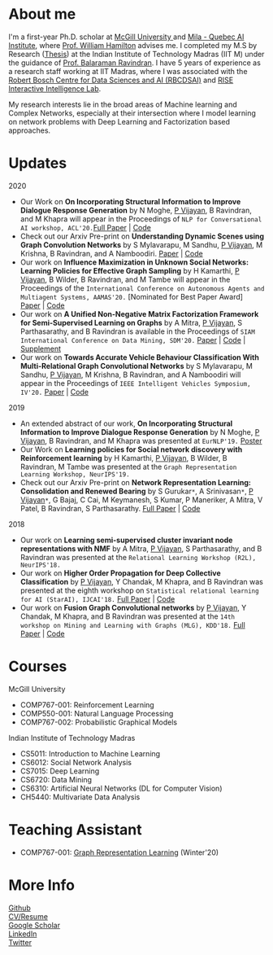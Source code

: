 # About me
I'm a first-year Ph.D. scholar at <a href="https://www.cs.mcgill.ca/"> McGill University </a> and <a href="https://mila.quebec/en/"> Mila - Quebec AI Institute</a>, where <a href="https://www.cs.mcgill.ca/~wlh"> Prof. William Hamilton</a> advises me. I completed my M.S by Research (<a href="https://priyeshv.github.io/MS_THESIS.pdf">Thesis</a>) at the Indian Institute of Technology Madras (IIT M) under the guidance of <a href="https://www.cse.iitm.ac.in/~ravi/">Prof. Balaraman Ravindran</a>. I have 5 years of experience as a research staff working at IIT Madras, where I was associated with the <a href="https://rbc-dsai.iitm.ac.in/">Robert Bosch Centre for Data Sciences and AI (RBCDSAI)</a> and <a href="https://rise-iil.github.io/">RISE Interactive Intelligence Lab</a>.


My research interests lie in the broad areas of Machine learning and Complex Networks, especially at their intersection where I model learning on network problems with Deep Learning and Factorization based approaches.  
 
# Updates
2020
- Our Work on **On Incorporating Structural Information to Improve Dialogue Response Generation** by 
N Moghe, <ins>P Vijayan</ins>, B Ravindran, and M Khapra will appear in the Proceedings of `NLP for Conversational AI workshop, ACL'20.`<a href="https://arxiv.org/pdf/2005.14315.pdf">Full Paper</a> | 
<a href="https://github.com/nikitacs16/horovod_gcn_pointer_generator">Code</a>
- Check out our Arxiv Pre-print on **Understanding Dynamic Scenes using Graph Convolution Networks** by S Mylavarapu, M Sandhu, <ins>P Vijayan</ins>, M Krishna, B Ravindran, and A Namboodiri.
 <a href="https://arxiv.org/pdf/2005.04437.pdf">Paper</a> | 
 <a href="https://github.com/ma8sa/Undersrtanding-Dynamic-Scenes-using-MR-GCN">Code</a> <br>
- Our work on **Influence Maximization in Unknown Social Networks: Learning Policies for Effective Graph Sampling** by H Kamarthi, <ins>P Vijayan</ins>, B Wilder, B Ravindran, and M Tambe will appear in the Proceedings of the `International Conference on Autonomous Agents and Multiagent Systems, AAMAS'20.` [Nominated for Best Paper Award] 
<a href="https://dl.acm.org/doi/pdf/10.5555/3398761.3398831">Paper</a> | 
<a href="https://github.com/kage08/graph_sample_rl">Code</a> <br>
- Our work on **A Unified Non-Negative Matrix Factorization Framework for Semi-Supervised Learning on Graphs** by A Mitra, <ins>P Vijayan</ins>, S Parthasarathy, and B Ravindran is available in the Proceedings of `SIAM International Conference on Data Mining, SDM'20.` 
<a href="https://epubs.siam.org/doi/pdf/10.1137/1.9781611976236.55">Paper</a> | 
<a href="https://github.com/sonaidgr8/USS_NMF">Code</a> | 
<a href="https://priyeshv.github.io/Supplementary_USS_NMF.pdf">Supplement</a> <br> 
- Our work on **Towards Accurate Vehicle Behaviour Classification With Multi-Relational Graph Convolutional Networks** by S Mylavarapu, M Sandhu, <ins>P Vijayan</ins>, M Krishna, B Ravindran, and A Namboodiri will appear in the Proceedings of `IEEE Intelligent Vehicles Symposium, IV'20.` <a href="https://arxiv.org/pdf/2002.00786.pdf">Paper</a> | 
<a href="https://ma8sa.github.io/temporal-MR-GCN">Code</a>

2019
- An extended abstract of our work, **On Incorporating Structural Information to Improve Dialogue Response Generation** by 
N Moghe, <ins>P Vijayan</ins>, B Ravindran, and M Khapra was presented at `EurNLP'19.` <a href="https://nikitamoghe.github.io/nikitamoghe.github.io/assets/GCN_Dialogue_EurNLP_Poster.pdf"> Poster </a>
- Our Work on **Learning policies for Social network discovery with Reinforcement learning** by 
H Kamarthi, <ins>P Vijayan</ins>, B Wilder, B Ravindran, M Tambe was presented at the `Graph Representation Learning Workshop, NeurIPS'19.` 
- Check out our Arxiv Pre-print on **Network Representation Learning: Consolidation and Renewed Bearing** by 
S Gurukar<code>&ast;</code>, A Srinivasan<code>&ast;</code>, <ins>P Vijayan</ins><code>&ast;</code>, G Bajaj, C Cai, M Keymanesh, S Kumar, P Maneriker, A Mitra, V Patel, B Ravindran, S Parthasarathy.
 <a href="https://arxiv.org/pdf/1905.00987.pdf">Full Paper</a> | 
 <a href="https://github.com/PriyeshV/NRL_Benchmark">Code</a> <br>
 
2018
- Our work on **Learning semi-supervised cluster invariant node representations with NMF** by A Mitra, <ins>P Vijayan</ins>, S Parthasarathy, and B Ravindran was presented at the `Relational Learning Workshop (R2L), NeurIPS'18.`
- Our work on **Higher Order Propagation for Deep Collective Classification** by <ins>P Vijayan</ins>, Y Chandak, M Khapra, and B Ravindran was presented at the eighth workshop on `Statistical relational learning for AI (StarAI), IJCAI'18.`
 <a href="https://arxiv.org/abs/1805.12421">Full Paper</a> | 
 <a href="https://github.com/PriyeshV/HOPF">Code</a>
- Our work on **Fusion Graph Convolutional networks** by <ins>P Vijayan</ins>, Y Chandak, M Khapra, and B Ravindran was presented at the `14th workshop on Mining and Learning with Graphs (MLG), KDD'18.`
 <a href="https://arxiv.org/abs/1805.12528">Full Paper</a> | 
  <a href="https://github.com/PriyeshV/HOPF">Code</a>
 
 
# Courses
McGill University
- COMP767-001: Reinforcement Learning
- COMP550-001: Natural Language Processing
- COMP767-002: Probabilistic Graphical Models

Indian Institute of Technology Madras
- CS5011: Introduction to Machine Learning
- CS6012: Social Network Analysis
- CS7015: Deep Learning
- CS6720: Data Mining 
- CS6310: Artificial Neural Networks (DL for Computer Vision)
- CH5440: Multivariate Data Analysis

# Teaching Assistant
- COMP767-001: <a href="https://cs.mcgill.ca/~wlh/comp766/">Graph Representation Learning</a> (Winter'20) 


# More Info
<a href="https://github.com/priyeshv">Github</a> <br>
<a href="https://priyeshv.github.io/Full_CV.pdf">CV/Resume</a> <br>
<a href="https://goo.gl/9jWcbb">Google Scholar</a> <br>
<a href="https://goo.gl/7oApkS">LinkedIn</a> <br>
<a href="https://twitter.com/vijayan_priyesh">Twitter</a>
